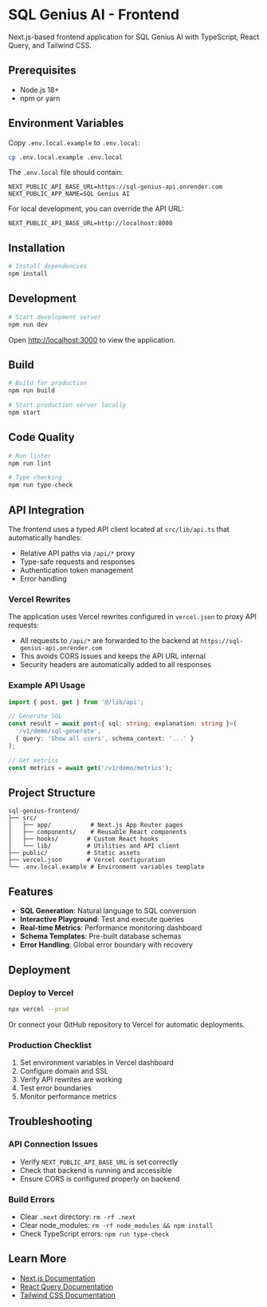 # SQL Genius AI - Frontend

Next.js-based frontend application for SQL Genius AI with TypeScript, React Query, and Tailwind CSS.

## Prerequisites

- Node.js 18+
- npm or yarn

## Environment Variables

Copy `.env.local.example` to `.env.local`:

```bash
cp .env.local.example .env.local
```

The `.env.local` file should contain:
```
NEXT_PUBLIC_API_BASE_URL=https://sql-genius-api.onrender.com
NEXT_PUBLIC_APP_NAME=SQL Genius AI
```

For local development, you can override the API URL:
```
NEXT_PUBLIC_API_BASE_URL=http://localhost:8000
```

## Installation

```bash
# Install dependencies
npm install
```

## Development

```bash
# Start development server
npm run dev
```

Open [http://localhost:3000](http://localhost:3000) to view the application.

## Build

```bash
# Build for production
npm run build

# Start production server locally
npm start
```

## Code Quality

```bash
# Run linter
npm run lint

# Type checking
npm run type-check
```

## API Integration

The frontend uses a typed API client located at `src/lib/api.ts` that automatically handles:
- Relative API paths via `/api/*` proxy
- Type-safe requests and responses
- Authentication token management
- Error handling

### Vercel Rewrites

The application uses Vercel rewrites configured in `vercel.json` to proxy API requests:
- All requests to `/api/*` are forwarded to the backend at `https://sql-genius-api.onrender.com`
- This avoids CORS issues and keeps the API URL internal
- Security headers are automatically added to all responses

### Example API Usage

```typescript
import { post, get } from '@/lib/api';

// Generate SQL
const result = await post<{ sql: string; explanation: string }>(
  '/v1/demo/sql-generate',
  { query: 'Show all users', schema_context: '...' }
);

// Get metrics
const metrics = await get('/v1/demo/metrics');
```

## Project Structure

```
sql-genius-frontend/
├── src/
│   ├── app/           # Next.js App Router pages
│   ├── components/    # Reusable React components
│   ├── hooks/        # Custom React hooks
│   └── lib/          # Utilities and API client
├── public/           # Static assets
├── vercel.json       # Vercel configuration
└── .env.local.example # Environment variables template
```

## Features

- **SQL Generation**: Natural language to SQL conversion
- **Interactive Playground**: Test and execute queries
- **Real-time Metrics**: Performance monitoring dashboard
- **Schema Templates**: Pre-built database schemas
- **Error Handling**: Global error boundary with recovery

## Deployment

### Deploy to Vercel

```bash
npx vercel --prod
```

Or connect your GitHub repository to Vercel for automatic deployments.

### Production Checklist

1. Set environment variables in Vercel dashboard
2. Configure domain and SSL
3. Verify API rewrites are working
4. Test error boundaries
5. Monitor performance metrics

## Troubleshooting

### API Connection Issues
- Verify `NEXT_PUBLIC_API_BASE_URL` is set correctly
- Check that backend is running and accessible
- Ensure CORS is configured properly on backend

### Build Errors
- Clear `.next` directory: `rm -rf .next`
- Clear node_modules: `rm -rf node_modules && npm install`
- Check TypeScript errors: `npm run type-check`

## Learn More

- [Next.js Documentation](https://nextjs.org/docs)
- [React Query Documentation](https://tanstack.com/query)
- [Tailwind CSS Documentation](https://tailwindcss.com/docs)